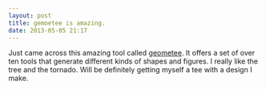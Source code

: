 ```yaml
---
layout: post
title: gemoetee is amazing.
date: 2013-05-05 21:17
---
```

Just came across this amazing tool called [geometee](http://geometee.com/). It offers a set of over ten tools that generate different kinds of shapes and figures. I really like the tree and the tornado. Will be definitely getting myself a tee with a design I make.
